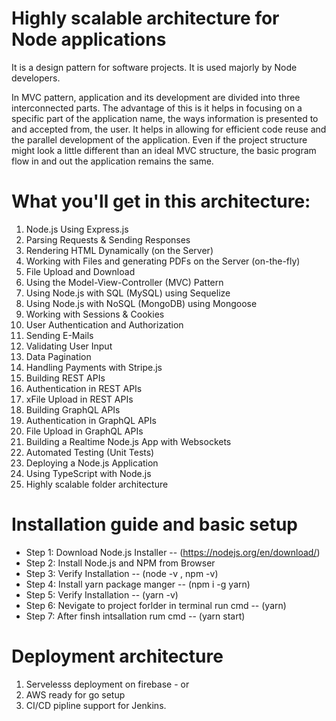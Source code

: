# Highly scalable architecture for Node applications

It is a design pattern for software projects. It is used majorly by Node developers.

In MVC pattern, application and its development are divided into three interconnected parts. The advantage of this is it helps in focusing on a specific part of the application name, the ways information is presented to and accepted from, the user. It helps in allowing for efficient code reuse and the parallel development of the application. Even if the project structure might look a little different than an ideal MVC structure, the basic program flow in and out the application remains the same.

# What you'll get in this architecture:
1) Node.js Using Express.js
2) Parsing Requests & Sending Responses
3) Rendering HTML Dynamically (on the Server)
4) Working with Files and generating PDFs on the Server (on-the-fly)
5) File Upload and Download
6) Using the Model-View-Controller (MVC) Pattern
7) Using Node.js with SQL (MySQL) using Sequelize
8) Using Node.js with NoSQL (MongoDB) using Mongoose
9) Working with Sessions & Cookies
10) User Authentication and Authorization
11) Sending E-Mails
12) Validating User Input
13) Data Pagination
14) Handling Payments with Stripe.js
15) Building REST APIs
16) Authentication in REST APIs
17) xFile Upload in REST APIs
18) Building GraphQL APIs
19) Authentication in GraphQL APIs
20) File Upload in GraphQL APIs
21) Building a Realtime Node.js App with Websockets
22) Automated Testing (Unit Tests)
23) Deploying a Node.js Application
24) Using TypeScript with Node.js
25) Highly scalable folder architecture

# Installation guide and basic setup
* Step 1: Download Node.js Installer -- (https://nodejs.org/en/download/)
* Step 2: Install Node.js and NPM from Browser
* Step 3: Verify Installation -- (node -v , npm -v)
* Step 4: Install yarn package manger -- (npm i -g yarn)
* Step 5: Verify Installation -- (yarn -v)
* Step 6: Nevigate to project forlder in terminal run cmd -- (yarn)
* Step 7: After finsh intsallation rum cmd  -- (yarn start)

# Deployment architecture
1) Servelesss deployment on firebase - or
2) AWS ready for go setup 
3) CI/CD pipline support for Jenkins.

